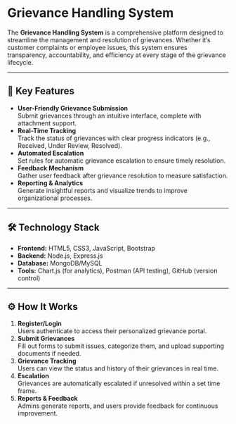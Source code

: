 # Grievance Handling System

The **Grievance Handling System** is a comprehensive platform designed to streamline the management and resolution of grievances. Whether it’s customer complaints or employee issues, this system ensures transparency, accountability, and efficiency at every stage of the grievance lifecycle.

---

## 🌟 **Key Features**
- **User-Friendly Grievance Submission**  
  Submit grievances through an intuitive interface, complete with attachment support.  
- **Real-Time Tracking**  
  Track the status of grievances with clear progress indicators (e.g., Received, Under Review, Resolved).  
- **Automated Escalation**  
  Set rules for automatic grievance escalation to ensure timely resolution.  
- **Feedback Mechanism**  
  Gather user feedback after grievance resolution to measure satisfaction.  
- **Reporting & Analytics**  
  Generate insightful reports and visualize trends to improve organizational processes.  

---

## 🛠️ **Technology Stack**
- **Frontend:** HTML5, CSS3, JavaScript, Bootstrap  
- **Backend:** Node.js, Express.js  
- **Database:** MongoDB/MySQL  
- **Tools:** Chart.js (for analytics), Postman (API testing), GitHub (version control)  

---

## ⚙️ **How It Works**
1. **Register/Login**  
   Users authenticate to access their personalized grievance portal.  
2. **Submit Grievances**  
   Fill out forms to submit issues, categorize them, and upload supporting documents if needed.  
3. **Grievance Tracking**  
   Users can view the status and history of their grievances in real time.  
4. **Escalation**  
   Grievances are automatically escalated if unresolved within a set time frame.  
5. **Reports & Feedback**  
   Admins generate reports, and users provide feedback for continuous improvement.  


